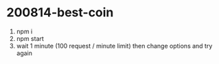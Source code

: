 # 200814-best-coin
1. npm i
2. npm start
3. wait 1 minute (100 request / minute limit) then change options and try again
